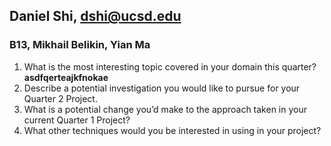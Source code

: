 ## Daniel Shi, dshi@ucsd.edu
### B13, Mikhail Belikin, Yian Ma

1. What is the most interesting topic covered in your domain this quarter?
__asdfqerteajkfnokae__
2. Describe a potential investigation you would like to pursue for your Quarter 2 Project.
3. What is a potential change you’d make to the approach taken in your current Quarter 1 Project?
4. What other techniques would you be interested in using in your project?
